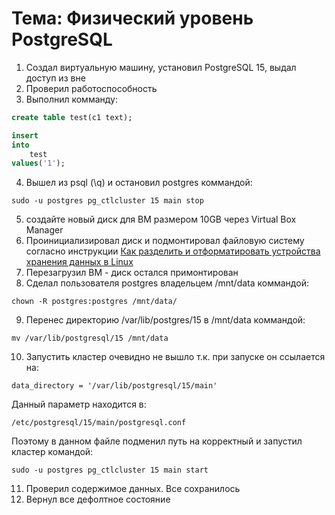 # Тема: Физический уровень PostgreSQL
1. Создал виртуальную машину, установил PostgreSQL 15, выдал доступ из вне
2. Проверил работоспособность 
3. Выполнил комманду:
```SQL
create table test(c1 text);

insert
into
    test
values('1');
```
4. Вышел из psql (\q) и остановил postgres коммандой: 
```
sudo -u postgres pg_ctlcluster 15 main stop
```
5. создайте новый диск для ВМ размером 10GB через Virtual Box Manager
6. Проинициализировал диск  и подмонтировал файловую систему согласно инструкции 
[Как разделить и отформатировать устройства хранения данных в Linux](https://www.digitalocean.com/community/tutorials/how-to-partition-and-format-storage-devices-in-linux)
7. Перезагрузил ВМ - диск остался примонтирован
8. Сделал пользователя postgres владельцем /mnt/data коммандой:
```
chown -R postgres:postgres /mnt/data/
```
9. Перенес директорию /var/lib/postgres/15 в /mnt/data коммандой: 
```
mv /var/lib/postgresql/15 /mnt/data
```
10. Запустить кластер очевидно не вышло т.к. при запуске он ссылается на: 
```
data_directory = '/var/lib/postgresql/15/main'
```
Данный параметр находится в:
```
/etc/postgresql/15/main/postgresql.conf
```
Поэтому в данном файле подменил путь на корректный и запустил кластер командой:
```
sudo -u postgres pg_ctlcluster 15 main start
```
11. Проверил содержимое данных. Все сохранилось
12. Вернул все дефолтное состояние